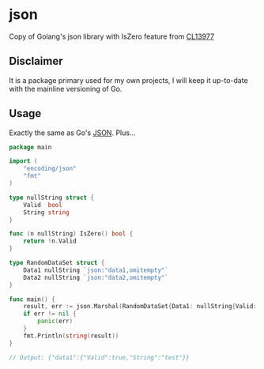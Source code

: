 # json

Copy of Golang's json library with IsZero feature from [CL13977](https://go-review.googlesource.com/c/go/+/13977/)

## Disclaimer

It is a package primary used for my own projects, I will keep it up-to-date with the mainline versioning of Go.

## Usage

Exactly the same as Go's [JSON](https://pkg.go.dev/encoding/json). Plus...

```go
package main

import (
	"encoding/json"
	"fmt"
)

type nullString struct {
	Valid  bool
	String string
}

func (n nullString) IsZero() bool {
	return !n.Valid
}

type RandomDataSet struct {
	Data1 nullString `json:"data1,omitempty"`
	Data2 nullString `json:"data2,omitempty"`
}

func main() {
	result, err := json.Marshal(RandomDataSet{Data1: nullString{Valid: true, String: "test"}})
	if err != nil {
		panic(err)
	}
	fmt.Println(string(result))
}

// Output: {"data1":{"Valid":true,"String":"test"}}
```